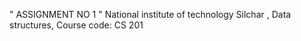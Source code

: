 " ASSIGNMENT NO 1 "
National institute of technology Silchar , Data structures, Course code: CS 201
